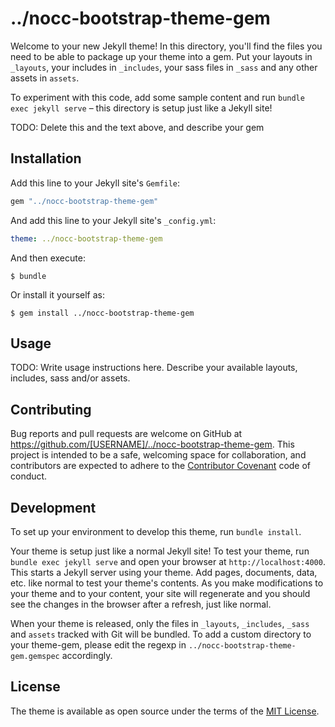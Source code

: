 # ../nocc-bootstrap-theme-gem

Welcome to your new Jekyll theme! In this directory, you'll find the files you need to be able to package up your theme into a gem. Put your layouts in `_layouts`, your includes in `_includes`, your sass files in `_sass` and any other assets in `assets`.

To experiment with this code, add some sample content and run `bundle exec jekyll serve` – this directory is setup just like a Jekyll site!

TODO: Delete this and the text above, and describe your gem

## Installation

Add this line to your Jekyll site's `Gemfile`:

```ruby
gem "../nocc-bootstrap-theme-gem"
```

And add this line to your Jekyll site's `_config.yml`:

```yaml
theme: ../nocc-bootstrap-theme-gem
```

And then execute:

    $ bundle

Or install it yourself as:

    $ gem install ../nocc-bootstrap-theme-gem

## Usage

TODO: Write usage instructions here. Describe your available layouts, includes, sass and/or assets.

## Contributing

Bug reports and pull requests are welcome on GitHub at https://github.com/[USERNAME]/../nocc-bootstrap-theme-gem. This project is intended to be a safe, welcoming space for collaboration, and contributors are expected to adhere to the [Contributor Covenant](https://www.contributor-covenant.org/) code of conduct.

## Development

To set up your environment to develop this theme, run `bundle install`.

Your theme is setup just like a normal Jekyll site! To test your theme, run `bundle exec jekyll serve` and open your browser at `http://localhost:4000`. This starts a Jekyll server using your theme. Add pages, documents, data, etc. like normal to test your theme's contents. As you make modifications to your theme and to your content, your site will regenerate and you should see the changes in the browser after a refresh, just like normal.

When your theme is released, only the files in `_layouts`, `_includes`, `_sass` and `assets` tracked with Git will be bundled.
To add a custom directory to your theme-gem, please edit the regexp in `../nocc-bootstrap-theme-gem.gemspec` accordingly.

## License

The theme is available as open source under the terms of the [MIT License](https://opensource.org/licenses/MIT).
